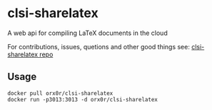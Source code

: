clsi-sharelatex
===============

A web api for compiling LaTeX documents in the cloud

For contributions, issues, quetions and other good things see: [clsi-sharelatex repo](https://github.com/sharelatex/clsi-sharelatex)

Usage
-----

```
docker pull orx0r/clsi-sharelatex
docker run -p3013:3013 -d orx0r/clsi-sharelatex
```
